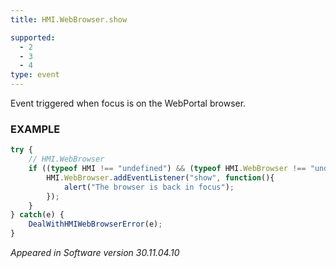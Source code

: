 ```yaml
---
title: HMI.WebBrowser.show

supported:
  - 2
  - 3
  - 4
type: event
---
```

Event triggered when focus is on the WebPortal browser.

### EXAMPLE

```javascript
try {
	// HMI.WebBrowser
	if ((typeof HMI !== "undefined") && (typeof HMI.WebBrowser !== "undefined") && (typeof HMI.WebBrowser.addEventListener !== "undefined")) {
		HMI.WebBrowser.addEventListener("show", function(){
			alert("The browser is back in focus");
		});
	}
} catch(e) {
	DealWithHMIWebBrowserError(e);
}
```

*Appeared in Software version 30.11.04.10*